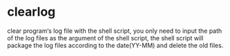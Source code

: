 # clearlog
clear program‘s log file with the shell script, you only need to input the path of the log files as the argument of the shell script,
the shell script will package the log files according to the date(YY-MM) and delete the old files.
